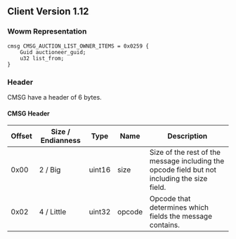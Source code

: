 ## Client Version 1.12

### Wowm Representation
```rust,ignore
cmsg CMSG_AUCTION_LIST_OWNER_ITEMS = 0x0259 {
    Guid auctioneer_guid;    
    u32 list_from;    
}

```
### Header
CMSG have a header of 6 bytes.

#### CMSG Header
| Offset | Size / Endianness | Type   | Name   | Description |
| ------ | ----------------- | ------ | ------ | ----------- |
| 0x00   | 2 / Big           | uint16 | size   | Size of the rest of the message including the opcode field but not including the size field.|
| 0x02   | 4 / Little        | uint32 | opcode | Opcode that determines which fields the message contains.|
